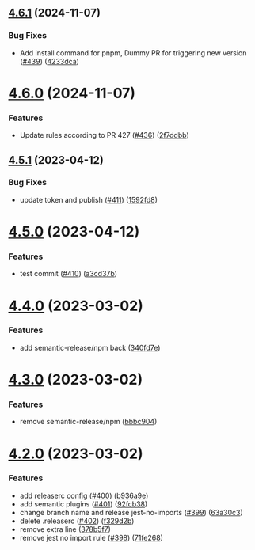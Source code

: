 ## [4.6.1](https://github.com/agoda-com/eslint-config-agoda/compare/v4.6.0...v4.6.1) (2024-11-07)


### Bug Fixes

* Add install command for pnpm, Dummy PR for triggering new version ([#439](https://github.com/agoda-com/eslint-config-agoda/issues/439)) ([4233dca](https://github.com/agoda-com/eslint-config-agoda/commit/4233dca5c2b555f9b648730c8a391bc5013258ac))

# [4.6.0](https://github.com/agoda-com/eslint-config-agoda/compare/v4.5.1...v4.6.0) (2024-11-07)


### Features

* Update rules according to PR 427 ([#436](https://github.com/agoda-com/eslint-config-agoda/issues/436)) ([2f7ddbb](https://github.com/agoda-com/eslint-config-agoda/commit/2f7ddbb44f4af29531f2554732f55baec4d4ac8a))

## [4.5.1](https://github.com/agoda-com/eslint-config-agoda/compare/v4.5.0...v4.5.1) (2023-04-12)


### Bug Fixes

* update token and publish ([#411](https://github.com/agoda-com/eslint-config-agoda/issues/411)) ([1592fd8](https://github.com/agoda-com/eslint-config-agoda/commit/1592fd8df0d75f90d3364614902d2729d82905c1))

# [4.5.0](https://github.com/agoda-com/eslint-config-agoda/compare/v4.4.0...v4.5.0) (2023-04-12)


### Features

* test commit ([#410](https://github.com/agoda-com/eslint-config-agoda/issues/410)) ([a3cd37b](https://github.com/agoda-com/eslint-config-agoda/commit/a3cd37be7923cc026665f7af65d2222f55853005))

# [4.4.0](https://github.com/agoda-com/eslint-config-agoda/compare/v4.3.0...v4.4.0) (2023-03-02)


### Features

* add semantic-release/npm back ([340fd7e](https://github.com/agoda-com/eslint-config-agoda/commit/340fd7e75f173c01fdbe68966a87847f4245556d))

# [4.3.0](https://github.com/agoda-com/eslint-config-agoda/compare/v4.2.0...v4.3.0) (2023-03-02)


### Features

* remove semantic-release/npm ([bbbc904](https://github.com/agoda-com/eslint-config-agoda/commit/bbbc90441c2ee6becd23a71725440f0608bf16d6))

# [4.2.0](https://github.com/agoda-com/eslint-config-agoda/compare/v4.1.0...v4.2.0) (2023-03-02)


### Features

* add releaserc config ([#400](https://github.com/agoda-com/eslint-config-agoda/issues/400)) ([b936a9e](https://github.com/agoda-com/eslint-config-agoda/commit/b936a9ecba3e8f1a4edec0bd5f35ef0e302e8c70))
* add semantic plugins ([#401](https://github.com/agoda-com/eslint-config-agoda/issues/401)) ([92fcb38](https://github.com/agoda-com/eslint-config-agoda/commit/92fcb385df9a8e23f4974812f8d14f208d286167))
* change branch name and release jest-no-imports ([#399](https://github.com/agoda-com/eslint-config-agoda/issues/399)) ([63a30c3](https://github.com/agoda-com/eslint-config-agoda/commit/63a30c37d2aa7e4df108f12480a169652bded6c0))
* delete .releaserc ([#402](https://github.com/agoda-com/eslint-config-agoda/issues/402)) ([f329d2b](https://github.com/agoda-com/eslint-config-agoda/commit/f329d2bec2d6be5d3f854f660fbbf7e4c82d314f))
* remove extra line ([378b5f7](https://github.com/agoda-com/eslint-config-agoda/commit/378b5f7e08d2d68796a79a50a6b53c34fdb9ab75))
* remove jest no import rule ([#398](https://github.com/agoda-com/eslint-config-agoda/issues/398)) ([71fe268](https://github.com/agoda-com/eslint-config-agoda/commit/71fe26860a1ae97fd1bf8977bfbc0104529efbad))
